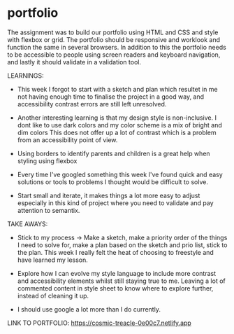 # portfolio

The assignment was to build our portfolio using HTML and CSS and style with flexbox or grid. The portfolio should be responsive and worklook and function the same in several browsers. In addition to this the portfolio needs to be accessible to people using screen readers and keyboard navigation, and lastly it should validate in a validation tool.

LEARNINGS:
- This week I forgot to start with a sketch and plan which resultet in me not having enough time to finalise the project in a good way, and accessibility contrast errors are still left unresolved.

- Another interesting learning is that my design style is non-inclusive. I dont like to use dark colors and my color scheme is a mix of bright and dim colors This does not offer up a lot of contrast which is a problem from an accessibility point of view.

- Using borders to identify parents and children is a great help when styling using flexbox

- Every time I've googled something this week I've found quick and easy solutions or tools to problems I thought would be difficult to solve. 

- Start small and iterate, it makes things a lot more easy to adjust especially in this kind of project where you need to validate and pay attention to semantix.

TAKE AWAYS:
- Stick to my process -> Make a sketch, make a priority order of the things I need to solve for, make a plan based on the sketch and prio list, stick to the plan. This week I really felt the heat of choosing to freestyle and have learned my lesson.

- Explore how I can evolve my style language to include more contrast and accessibility elements whilst still staying true to me. Leaving a lot of commented content in style sheet to know where to explore further, instead of cleaning it up.

- I should use google a lot more than I do currently.

LINK TO PORTFOLIO:
https://cosmic-treacle-0e00c7.netlify.app